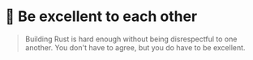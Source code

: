 # 💖 Be excellent to each other

> Building Rust is hard enough without being disrespectful to one another. You don't have to agree, but you do have to be excellent.

